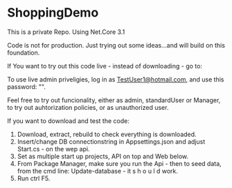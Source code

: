 # ShoppingDemo

This is a private Repo. 
Using Net.Core 3.1

Code is not for production. 
Just trying out some ideas...and will build on this foundation.

If You want to try out this code live - instead of downloading - go to:

To use live admin priveligies, log in as TestUser1@hotmail.com, and use this password: "".

Feel free to try out funcionality, either as admin, standardUser or Manager, to try out auhtorization policies, or as unauthorized user.

If you want to download and test the code:

1. Download, extract, rebuild to check everything is downloaded.
2. Insert/change DB connectionstring in Appsettings.json and adjust Start.cs - on the wep api.
3. Set as multiple start up projects, API on top and Web below.
4. From Package Manager, make sure you run the Api - then to seed data, from the cmd line: Update-database  - it s h o u l d work.
5. Run ctrl F5.
